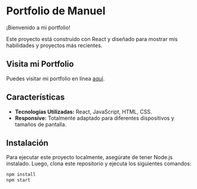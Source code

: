 # Portfolio de Manuel

¡Bienvenido a mi portfolio!

Este proyecto está construido con React y diseñado para mostrar mis habilidades y proyectos más recientes.

## Visita mi Portfolio

Puedes visitar mi portfolio en línea [aquí](https://manuacostaportfolio.web.app).

## Características

- **Tecnologías Utilizadas:** React, JavaScript, HTML, CSS.
- **Responsive:** Totalmente adaptado para diferentes dispositivos y tamaños de pantalla.

## Instalación

Para ejecutar este proyecto localmente, asegúrate de tener Node.js instalado. Luego, clona este repositorio y ejecuta los siguientes comandos:

```bash
npm install
npm start
